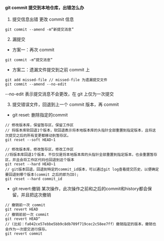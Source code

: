 #### git commit 提交到本地仓库，出错怎么办
1. 提交信息出错
更改 commit 信息
```
git commit --amend -m“新提交消息”
```
2. 漏提交
+ 方案一：再次 commit
```
git commit -m“提交消息”
```
+ 方案二：遗漏文件提交到之前 commit 上
```
git add missed-file // missed-file 为遗漏提交文件
git commit --amend --no-edit
```
--no-edit 表示提交消息不会更改，在 git 上仅为一次提交

3. 提交错误文件，回退到上一个 commit 版本，再 commit
+ git reset: 删除指定的commit
```
// 修改版本库，保留暂存区，保留工作区
// 将版本库软回退1个版本，软回退表示将本地版本库的头指针全部重置到指定版本，且将这次提交之后的所有变更都移动到暂存区。
git reset --soft HEAD~1

// 修改版本库，修改暂存区，修改工作区
//将版本库回退1个版本，不仅仅是将本地版本库的头指针全部重置到指定版本，也会重置暂存区，并且会将工作区代码也回退到这个版本
git reset --hard HEAD~1
// git版本回退，回退到特定的commit_id版本，可以通过git log查看提交历史，以便确定要回退到哪个版本(commit 之后的即为ID);
git reset --hard commit_id 
```
+ git revert:撤销 某次操作，此次操作之前和之后的commit和history都会保留，并且把这次撤销
```
// 撤销前一次 commit
git revert HEAD
// 撤销前前一次 commit
git revert HEAD^
// (比如：fa042ce57ebbe5bb9c8db709f719cec2c58ee7ff）撤销指定的版本，撤销也会作为一次提交进行保存。
git revert commit
```